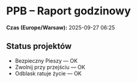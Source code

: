 # PPB – Raport godzinowy
**Czas (Europe/Warsaw):** 2025-09-27 06:25

## Status projektów
- Bezpieczny Pieszy — OK
- Zwolnij przy przejściu — OK
- Odblask ratuje życie — OK


